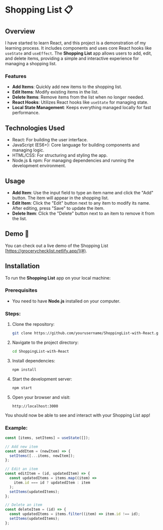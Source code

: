 # Shopping List 📋

## Overview

I have started to learn React, and this project is a demonstration of my learning process. It includes components and uses core React hooks like `useState` and `useEffect`. The **Shopping List** app allows users to add, edit, and delete items, providing a simple and interactive experience for managing a shopping list.

### Features

- **Add Items**: Quickly add new items to the shopping list.
- **Edit Items**: Modify existing items in the list.
- **Delete Items**: Remove items from the list when no longer needed.
- **React Hooks**: Utilizes React hooks like `useState` for managing state.
- **Local State Management**: Keeps everything managed locally for fast performance.

## Technologies Used

- React: For building the user interface.
- JavaScript (ES6+): Core language for building components and managing logic.
- HTML/CSS: For structuring and styling the app.
- Node.js & npm: For managing dependencies and running the development environment.

## Usage

- **Add Item**: Use the input field to type an item name and click the "Add" button. The item will appear in the shopping list.
- **Edit Item**: Click the "Edit" button next to any item to modify its name. After editing, press "Save" to update the item.
- **Delete Item**: Click the "Delete" button next to an item to remove it from the list.

## Demo 🔗

You can check out a live demo of the Shopping List [https://grocerychecklist.netlify.app/](#).

## Installation

To run the **Shopping List** app on your local machine:

### Prerequisites

- You need to have **Node.js** installed on your computer.

### Steps:

1. Clone the repository:

   ```bash
   git clone https://github.com/yourusername/ShoppingList-with-React.git
   ```

2. Navigate to the project directory:

   ```bash
   cd ShoppingList-with-React
   ```

3. Install dependencies:

   ```bash
   npm install
   ```

4. Start the development server:

   ```bash
   npm start
   ```

5. Open your browser and visit:

   ```
   http://localhost:3000
   ```

You should now be able to see and interact with your Shopping List app!

### Example:

```javascript
const [items, setItems] = useState([]);

// Add new item
const addItem = (newItem) => {
  setItems([...items, newItem]);
};

// Edit an item
const editItem = (id, updatedItem) => {
  const updatedItems = items.map((item) =>
    item.id === id ? updatedItem : item
  );
  setItems(updatedItems);
};

// Delete an item
const deleteItem = (id) => {
  const updatedItems = items.filter((item) => item.id !== id);
  setItems(updatedItems);
};
```

